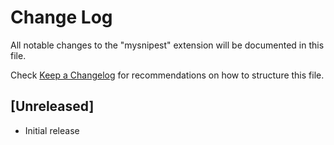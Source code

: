 # Change Log

All notable changes to the "mysnipest" extension will be documented in this file.

Check [Keep a Changelog](http://keepachangelog.com/) for recommendations on how to structure this file.

## [Unreleased]

- Initial release